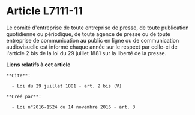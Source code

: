 # Article L7111-11

Le comité d'entreprise de toute entreprise de presse, de toute publication quotidienne ou périodique, de toute agence de
presse ou de toute entreprise de communication au public en ligne ou de communication audiovisuelle est informé chaque année
sur le respect par celle-ci de l'article 2 bis de la loi du 29 juillet 1881 sur la liberté de la presse.

**Liens relatifs à cet article**

	**Cite**:

	  - Loi du 29 juillet 1881 - art. 2 bis (V)

	**Créé par**:

	  - Loi n°2016-1524 du 14 novembre 2016 - art. 3
